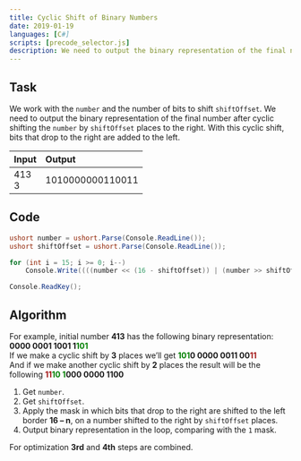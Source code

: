 ```yaml
---
title: Cyclic Shift of Binary Numbers
date: 2019-01-19
languages: [C#]
scripts: [precode_selector.js]
description: We need to output the binary representation of the final number after cyclic shifting the number by shiftOffset places to the right.
---
```


## Task

We work with the `number` and the number of bits to shift `shiftOffset`. We need to output the binary representation of the final number after cyclic shifting the `number` by `shiftOffset` places to the right. With this cyclic shift, bits that drop to the right are added to the left.

| Input      | Output           |
| :--------- | :--------------- |
| 413<br>3   | 1010000000110011 |

## Code

```csharp
ushort number = ushort.Parse(Console.ReadLine());
ushort shiftOffset = ushort.Parse(Console.ReadLine());

for (int i = 15; i >= 0; i--)
    Console.Write((((number << (16 - shiftOffset)) | (number >> shiftOffset)) >> i) & 1);

Console.ReadKey();
```

## Algorithm

For example, initial number **413** has the following binary representation: **0000 0001 1001 1<span style="color: #008000;">101</span>**  
If we make a cyclic shift by **3** places we’ll get **<span style="color: #008000;">101</span>0 0000 0011 00<span style="color: #a31515;">11</span>**  
And if we make another cyclic shift by **2** places the result will be the following **<span style="color: #a31515;">11</span><span style="color: #008000;">10 1</span>000 0000 1100**

1.  Get `number`.
2.  Get `shiftOffset`.
3.  Apply the mask in which bits that drop to the right are shifted to the left border **16 – n**, on a number shifted to the right by `shiftOffset` places.
4.  Output binary representation in the loop, comparing with the `1` mask.

For optimization **3rd** and **4th** steps are combined.